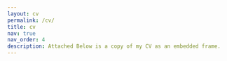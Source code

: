 ```yaml
---
layout: cv
permalink: /cv/
title: cv
nav: true
nav_order: 4
description: Attached Below is a copy of my CV as an embedded frame.
---
```

